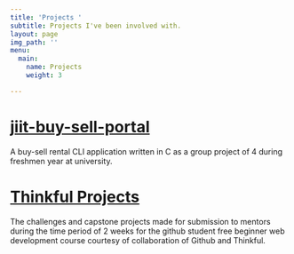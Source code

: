 ```yaml
---
title: 'Projects '
subtitle: Projects I've been involved with.
layout: page
img_path: ''
menu:
  main:
    name: Projects
    weight: 3

---
```

# [jiit-buy-sell-portal](https://github.com/shermisaurus/jiit-buy-sell-portal "jiit-buy-sell-portal")

A buy-sell rental CLI application written in C as a group project of 4 during freshmen year at university.

# [Thinkful Projects](https://github.com/shermisaurus/thinkful-projects "Thinkful Projects")

The challenges and capstone projects made for submission to mentors during the time period of 2 weeks for the github student free beginner web development course courtesy of collaboration of Github and Thinkful.

## 